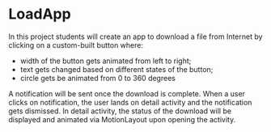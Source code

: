 # LoadApp

In this project students will create an app to download a file from Internet by clicking on a custom-built button where:
 - width of the button gets animated from left to right;
 - text gets changed based on different states of the button;
 - circle gets be animated from 0 to 360 degrees

A notification will be sent once the download is complete. 
When a user clicks on notification, the user lands on detail activity and the notification gets dismissed. 
In detail activity, the status of the download will be displayed and animated via MotionLayout upon opening the activity.
